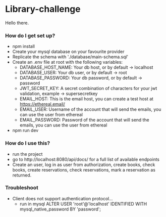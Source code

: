 # Library-challenge

Hello there.

### How do I get set up? ###
* npm install
* Create your mysql database on your favourite provider
* Replicate the schema with './database/main-schema.sql'
* Create an .env file at root with the following variables:
    - DATABASE_HOST_NAME: Your db host, or by default -> localhost
    - DATABASE_USER: Your db user, or by default -> root
    - DATABASE_PASSWORD: Your db password, or by default -> password
    - JWT_SECRET_KEY: A secret combination of characters for your jwt validation, example -> supersecretkey
    - EMAIL_HOST: This is the email host, you can create a test host at https://ethereal.email/
    - EMAIL_USER: Username of the account that will send the emails, you can use the user from ethereal
    - EMAIL_PASSWORD: Password of the account that will send the emails, you can use the user from ethereal
* npm run dev

### How do I use this? ###
* run the project
* go to http://localhost:8080/api/docs/ for a full list of available endpoints
* Create an user, log in as user from authorization, create books, check books, create reservations, check reservations, mark a reservation as returned.

### Troubleshoot ###
* Client does not support authentication protocol...
    - run in mysql ALTER USER 'root'@'localhost' IDENTIFIED WITH mysql_native_password BY 'password';
